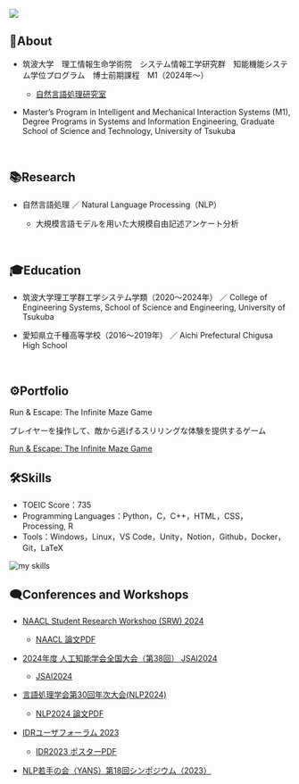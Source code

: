 ![](https://komarev.com/ghpvc/?username=R76H94&blue)

## 👤About

- 筑波大学　理工情報生命学術院　システム情報工学研究群　知能機能システム学位プログラム　博士前期課程　M1（2024年～）

  - [自然言語処理研究室]

- Master’s Program in Intelligent and Mechanical Interaction Systems (M1), Degree Programs in Systems and Information Engineering, Graduate School of Science and Technology, University of Tsukuba
<br>

## 📚Research

- 自然言語処理 ／ Natural Language Processing（NLP）

    - 大規模言語モデルを用いた大規模自由記述アンケート分析
<br>

## 🎓Education

- 筑波大学理工学群工学システム学類（2020～2024年） ／ College of Engineering Systems, School of Science and Engineering, University of Tsukuba

- 愛知県立千種高等学校（2016～2019年） ／ Aichi Prefectural Chigusa High School
<br>

## ⚙️Portfolio

Run & Escape: The Infinite Maze Game

プレイヤーを操作して、敵から逃げるスリリングな体験を提供するゲーム

[Run & Escape: The Infinite Maze Game](https://github.com/R76H94/SIM)

## 🛠️Skills
- TOEIC Score：735
- Programming Languages：Python，C，C++，HTML，CSS，Processing, R
- Tools：Windows，Linux，VS Code，Unity，Notion，Github，Docker，Git，LaTeX
<img alt="my skills" src="https://skillicons.dev/icons?theme=dark&perline=7&i=python,c,cpp,html,css,docker,git,github,latex,linux,notion,processing,pytorch,r,sklearn,ubuntu,unity,vscode,windows" />
<br>

## 🗨️Conferences and Workshops

- [NAACL Student Research Workshop (SRW) 2024]

  - [NAACL 論文PDF]

- [2024年度 人工知能学会全国大会（第38回） JSAI2024]

  - [JSAI2024]

- [言語処理学会第30回年次大会(NLP2024)]

  - [NLP2024 論文PDF]

- [IDRユーザフォーラム 2023]

  - [IDR2023 ポスターPDF]

- [NLP若手の会（YANS）第18回シンポジウム（2023）]


<br>







[自然言語処理研究室]: http://nlp.iit.tsukuba.ac.jp/
[NAACL Student Research Workshop (SRW) 2024]: https://naacl2024-srw.github.io/
[NAACL 論文PDF]: https://aclanthology.org/2024.naacl-srw.26/
[2024年度 人工知能学会全国大会（第38回） JSAI2024]: https://www.ai-gakkai.or.jp/jsai2024/
[JSAI2024]: https://confit.atlas.jp/guide/event/jsai2024/subject/1J4-OS-10b-03/tables?cryptoId=
[言語処理学会第30回年次大会(NLP2024)]: https://www.anlp.jp/nlp2024/
[NLP2024 論文PDF]: https://www.anlp.jp/proceedings/annual_meeting/2024/pdf_dir/D9-5.pdf
[IDRユーザフォーラム 2023]: https://www.nii.ac.jp/dsc/idr/userforum/2023.html
[IDR2023 ポスターPDF]: https://www.nii.ac.jp/dsc/idr/userforum/poster/IDR-UF2023_P12.pdf
[NLP若手の会（YANS）第18回シンポジウム（2023）]: https://yans.anlp.jp/entry/yans2023program
